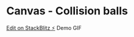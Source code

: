 # Canvas - Collision balls

[Edit on StackBlitz ⚡️](https://stackblitz.com/edit/js-ecjrxq)
Demo GIF

<blockquote class="imgur-embed-pub" lang="en" data-id="a/MdIpW98" data-context="false" ><a href="//imgur.com/a/MdIpW98"></a></blockquote><script async src="//s.imgur.com/min/embed.js" charset="utf-8"></script>
